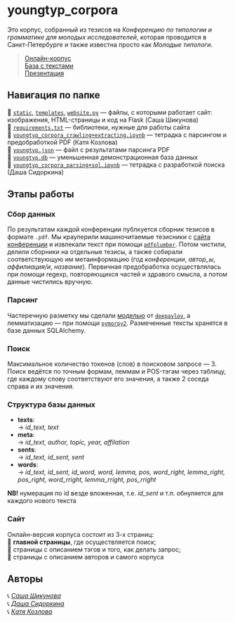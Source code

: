 # youngtyp_corpora


Это корпус, собранный из тезисов на *Конференцию по типологии и грамматике для молодых исследователей*, которая проводится в Санкт-Петербурге и также известна просто как *Молодые типологи*.

> [Онлайн-корпус](http://thnlgrlivrlvdwsbrnwthrssnhrys.pythonanywhere.com/)<br>[База с текстами](https://drive.google.com/file/d/1hXHzqmE_ef4xUWuDMoiZIfqAtedDUBRs/view?usp=sharing)<br>[Презентация](https://docs.google.com/presentation/d/1TPfI7cr8eczQIK0hTZ-aUAG7FdoC2ww7OBiXhtZdAxQ/edit?usp=sharing)

## Навигация по папке

:pushpin: [`static`](/static), [`templates`](/templates), [`website.py`](/website.py) — файлы, с которыми работает сайт: изображения, HTML-страницы и код на Flask (Саша Шикунова)<br>
:pushpin: [`requirements.txt`](/requirements.txt) — библиотеки, нужные для работы сайта<br>
:pushpin: [`youngtyp_corpora_crawling+extracting.ipynb`](/youngtyp_corpora_crawling+extracting.ipynb) — тетрадка с парсингом и предобработкой PDF (Катя Козлова)<br>
:pushpin: [`youngtyp.json`](/youngtyp.json) — файл с результатами парсинга PDF<br>
:pushpin: [`youngtyp.db`](/youngtyp.db) — уменьшенная демонстрационная база данных<br>
:pushpin: [`youngtyp_corpora_parsing+sql.ipynb`](/youngtyp_corpora_parsing+sql.ipynb) — тетрадка с разработкой поиска (Даша Сидоркина)

## Этапы работы
### Сбор данных
По результатам каждой конференции публкуется сборник тезисов в формате `.pdf`. Мы краулерили машиночитаемые тезисники с [сайта конференции](https://youngconfspb.com/glavnaya) и извлекали текст при помощи [`pdfplumber`](https://github.com/jsvine/pdfplumber). Потом чистили, делили сборники на отдельные тезисы, а также собирали соответствующую им метаинформацию (*год конференции*, *автор_ы*, *аффилиация/и*, *название*). Первичная предобработка осуществлялась при помощи regexp, повторяющихся частей и здравого смысла, а потом данные чистились вручную.

### Парсинг
Частеречную разметку мы сделали [моделью](http://docs.deeppavlov.ai/en/master/features/models/morphotagger.html) от [`deepavlov`](https://github.com/deeppavlov/DeepPavlov), а лемматизацию — при помощи [`pymorpy2`](https://pymorphy2.readthedocs.io/en/stable/).
Размеченные тексты хранятся в базе данных SQLAlchemy.

### Поиск
Максимальное количество токенов (слов) в поисковом запросе — 3. Поиск ведётся по точным формам, леммам и POS-тэгам через таблицу, где каждому слову соответствуют его значения, а также 2 соседа справа и их значения.


### Структура базы данных
- **texts**:<br>
        → *id_text, text*
- **meta**:<br>
        → *id_text, author, topic, year, affilation*
- **sents**:<br>
        → *id_text, id_sent, sent*
- **words**:<br>
        → *id_text, id_sent, id_word, word, lemma, pos, word_right, lemma_right, pos_right, word_rright, lemma_rright, pos_rright*

**NB!** нумерация по id везде вложенная, т.е. *id_sent* и т.п. обнуляется для каждого нового текста

### Сайт
Онлайн-версия корпуса состоит из 3-х страниц:<br>
:page_with_curl: **главной страницы**, где осуществляется поиск;<br>
:page_with_curl: страницы с описанием тэгов и того, как делать запрос;<br>
:page_with_curl: страницы с описанием авторов и самого корпуса

## Авторы
:telephone_receiver: [*Саша Шикунова*](https://t.me/thnlgrlivrlvdwsbrnwthrssnhrys)<br>
:telephone_receiver: [*Даша Сидоркина*](https://t.me/hideousmaiden)<br>
:telephone_receiver: [*Катя Козлова*](https://t.me/da_budet_tak)<br>
